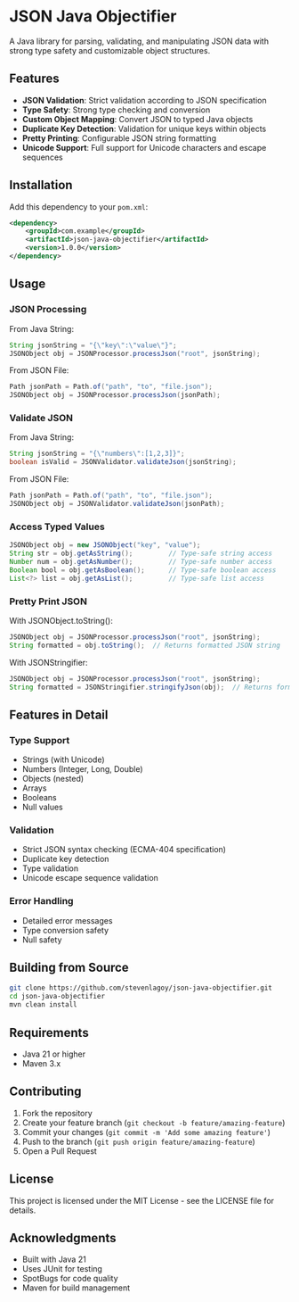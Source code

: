 # JSON Java Objectifier

A Java library for parsing, validating, and manipulating JSON data with strong type safety and customizable object structures.

## Features

- **JSON Validation**: Strict validation according to JSON specification
- **Type Safety**: Strong type checking and conversion
- **Custom Object Mapping**: Convert JSON to typed Java objects
- **Duplicate Key Detection**: Validation for unique keys within objects
- **Pretty Printing**: Configurable JSON string formatting
- **Unicode Support**: Full support for Unicode characters and escape sequences

## Installation

Add this dependency to your `pom.xml`:

```xml
<dependency>
    <groupId>com.example</groupId>
    <artifactId>json-java-objectifier</artifactId>
    <version>1.0.0</version>
</dependency>
```

## Usage

### JSON Processing

From Java String:
```java
String jsonString = "{\"key\":\"value\"}";
JSONObject obj = JSONProcessor.processJson("root", jsonString);
```

From JSON File:
```java
Path jsonPath = Path.of("path", "to", "file.json");
JSONObject obj = JSONProcessor.processJson(jsonPath);
```

### Validate JSON

From Java String:
```java
String jsonString = "{\"numbers\":[1,2,3]}";
boolean isValid = JSONValidator.validateJson(jsonString);
```

From JSON File:
```java
Path jsonPath = Path.of("path", "to", "file.json");
JSONObject obj = JSONValidator.validateJson(jsonPath);
```

### Access Typed Values

```java
JSONObject obj = new JSONObject("key", "value");
String str = obj.getAsString();         // Type-safe string access
Number num = obj.getAsNumber();         // Type-safe number access
Boolean bool = obj.getAsBoolean();      // Type-safe boolean access
List<?> list = obj.getAsList();         // Type-safe list access
```

### Pretty Print JSON

With JSONObject.toString():
```java
JSONObject obj = JSONProcessor.processJson("root", jsonString);
String formatted = obj.toString();  // Returns formatted JSON string
```

With JSONStringifier:
```java
JSONObject obj = JSONProcessor.processJson("root", jsonString);
String formatted = JSONStringifier.stringifyJson(obj);  // Returns formatted JSON string on one line
```

## Features in Detail

### Type Support
- Strings (with Unicode)
- Numbers (Integer, Long, Double)
- Objects (nested)
- Arrays
- Booleans
- Null values

### Validation
- Strict JSON syntax checking (ECMA-404 specification)
- Duplicate key detection
- Type validation
- Unicode escape sequence validation

### Error Handling
- Detailed error messages
- Type conversion safety
- Null safety

## Building from Source

```bash
git clone https://github.com/stevenlagoy/json-java-objectifier.git
cd json-java-objectifier
mvn clean install
```

## Requirements

- Java 21 or higher
- Maven 3.x

## Contributing

1. Fork the repository
2. Create your feature branch (`git checkout -b feature/amazing-feature`)
3. Commit your changes (`git commit -m 'Add some amazing feature'`)
4. Push to the branch (`git push origin feature/amazing-feature`)
5. Open a Pull Request

## License

This project is licensed under the MIT License - see the LICENSE file for details.

## Acknowledgments

- Built with Java 21
- Uses JUnit for testing
- SpotBugs for code quality
- Maven for build management